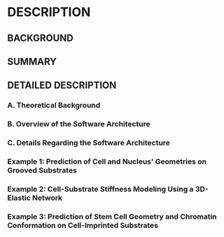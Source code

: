 # DESCRIPTION

## BACKGROUND

## SUMMARY

## DETAILED DESCRIPTION

### A. Theoretical Background

### B. Overview of the Software Architecture

### C. Details Regarding the Software Architecture

### Example 1: Prediction of Cell and Nucleus' Geometries on Grooved Substrates

### Example 2: Cell-Substrate Stiffness Modeling Using a 3D-Elastic Network

### Example 3: Prediction of Stem Cell Geometry and Chromatin Conformation on Cell-Imprinted Substrates

